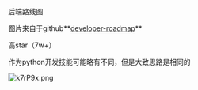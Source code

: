 后端路线图

图片来自于github**[developer-roadmap](https://github.com/kamranahmedse/developer-roadmap)**

高star（7w+）

作为python开发技能可能略有不同，但是大致思路是相同的

![k7rP9x.png](https://s2.ax1x.com/2019/02/28/k7rP9x.png)